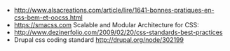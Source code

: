 * http://www.alsacreations.com/article/lire/1641-bonnes-pratiques-en-css-bem-et-oocss.html
* https://smacss.com Scalable and Modular Architecture for CSS:
* http://www.dezinerfolio.com/2009/02/20/css-standards-best-practices
* Drupal css coding standard http://drupal.org/node/302199

